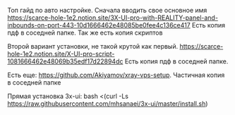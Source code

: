 ﻿Топ гайд по авто настройке. Сначала вводить свое основное имя
https://scarce-hole-1e2.notion.site/3X-UI-pro-with-REALITY-panel-and-inbounds-on-port-443-10d1666462e48085be0fee4c136ce417
Есть копия пдф в соседней папке. Так же есть копия скриптов

Второй вариант установки, не такой крутой как первый.
https://scarce-hole-1e2.notion.site/X-UI-pro-script-1081666462e48069b35edf17d22894dc
Есть копия пдф в соседней папке.

Есть еще: https://github.com/Akiyamov/xray-vps-setup. Частичная копия в соседней папке

Прямая установка 3x-ui:
bash <(curl -Ls https://raw.githubusercontent.com/mhsanaei/3x-ui/master/install.sh)